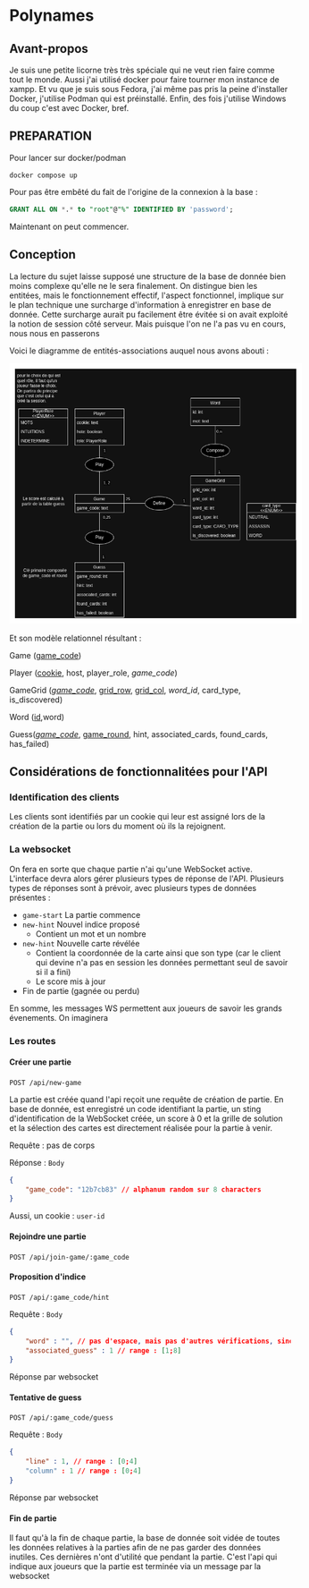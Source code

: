 # Polynames

## Avant-propos

Je suis une petite licorne très très spéciale qui ne veut rien faire comme tout le monde. Aussi j'ai utilisé docker pour faire tourner mon instance de xampp. Et vu que je suis sous Fedora, j'ai même pas pris la peine d'installer Docker, j'utilise Podman qui est préinstallé. Enfin, des fois j'utilise Windows du coup c'est avec Docker, bref.


## PREPARATION

Pour lancer sur docker/podman

```
docker compose up
```

Pour pas être embêté du fait de l'origine de la connexion à la base :

```sql
GRANT ALL ON *.* to "root"@"%" IDENTIFIED BY 'password';
```

Maintenant on peut commencer.

## Conception

La lecture du sujet laisse supposé une structure de la base de donnée bien moins complexe qu'elle ne le sera finalement. On distingue bien les entitées, mais le fonctionnement effectif, l'aspect fonctionnel, implique sur le plan technique une surcharge d'information à enregistrer en base de donnée.
Cette surcharge aurait pu facilement être évitée si on avait exploité la notion de session côté serveur. Mais puisque l'on ne l'a pas vu en cours, nous nous en passerons

Voici le diagramme de entités-associations auquel nous avons abouti :

<img src="./conception.png" style="background-color:white; padding : 10px;">

Et son modèle relationnel résultant :


Game (<u>game_code</u>)

Player (<u>cookie</u>, host, player_role, <i>game_code</i>)

GameGrid (<u><i>game_code</i></u>, <u>grid_row</u>, <u>grid_col</u>, <i>word_id</i>, card_type, is_discovered)

Word (<u>id</u>,word)

Guess(<u><i>game_code</i></u>, <u>game_round</u>, hint, associated_cards, found_cards, has_failed)

## Considérations de fonctionnalitées pour l'API

### Identification des clients

Les clients sont identifiés par un cookie qui leur est assigné lors de la création de la partie ou lors du moment où ils la rejoignent.

### La websocket

On fera en sorte que chaque partie n'ai qu'une WebSocket active. L'interface devra alors gérer plusieurs types de réponse de l'API. Plusieurs types de réponses sont à prévoir, avec plusieurs types de données présentes :

- `game-start` La partie commence
- `new-hint` Nouvel indice proposé
  - Contient un mot et un nombre
- `new-hint` Nouvelle carte révélée
  - Contient la coordonnée de la carte ainsi que son type (car le client qui devine n'a pas en session les données permettant seul de savoir si il a fini)
  - Le score mis à jour
- Fin de partie (gagnée ou perdu)

En somme, les messages WS permettent aux joueurs de savoir les grands évenements. On imaginera 

### Les routes

#### Créer une partie

`POST /api/new-game` 

La partie est créée quand l'api reçoit une requête de création de partie.
En base de donnée, est enregistré un code identifiant la partie, un sting d'identification de la WebSocket créée, un score à 0 et la grille de solution et la sélection des cartes est directement réalisée pour la partie à venir.

Requête :
pas de corps

Réponse :
`Body`
```json
{
    "game_code": "12b7cb83" // alphanum random sur 8 characters
}
```
Aussi, un cookie : `user-id`

#### Rejoindre une partie

`POST /api/join-game/:game_code` 

#### Proposition d'indice

`POST /api/:game_code/hint` 

Requête :
`Body`
```json
{
    "word" : "", // pas d'espace, mais pas d'autres vérifications, sinon trop complexe
    "associated_guess" : 1 // range : [1;8]
}
```

Réponse par websocket

#### Tentative de guess

`POST /api/:game_code/guess` 

Requête :
`Body`
```json
{
    "line" : 1, // range : [0;4]
    "column" : 1 // range : [0;4]
}
```

Réponse par websocket

#### Fin de partie

Il faut qu'à la fin de chaque partie, la base de donnée soit vidée de toutes les données relatives à la parties afin de ne pas garder des données inutiles. Ces dernières n'ont d'utilité que pendant la partie.
C'est l'api qui indique aux joueurs que la partie est terminée via un message par la websocket
